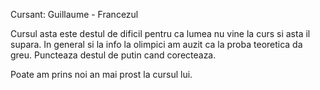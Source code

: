 Cursant: Guillaume - Francezul

Cursul asta este destul de dificil pentru ca lumea nu vine la curs si asta il supara. In general si la info la olimpici am auzit ca la proba teoretica da greu. Puncteaza destul de putin cand corecteaza.

Poate am prins noi an mai prost la cursul lui.
